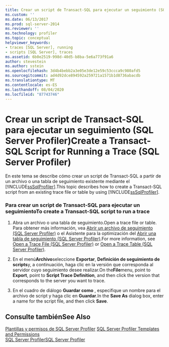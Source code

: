 ```yaml
---
title: Crear un script de Transact-SQL para ejecutar un seguimiento (SQL Server Profiler) | Microsoft Docs
ms.custom: ''
ms.date: 06/13/2017
ms.prod: sql-server-2014
ms.reviewer: ''
ms.technology: profiler
ms.topic: conceptual
helpviewer_keywords:
- traces [SQL Server], running
- scripts [SQL Server], traces
ms.assetid: 6b0e2519-998d-40d5-b8ba-5e6a773f91a6
author: stevestein
ms.author: sstein
ms.openlocfilehash: 3d4b4bebb2a3e05e3de12e59c53ccca9c980afd5
ms.sourcegitcommit: ad4d92dce894592a259721a1571b1d8736abacdb
ms.translationtype: MT
ms.contentlocale: es-ES
ms.lasthandoff: 08/04/2020
ms.locfileid: "87743746"
---
```

# <a name="create-a-transact-sql-script-for-running-a-trace-sql-server-profiler"></a><span data-ttu-id="f24c6-102">Crear un script de Transact-SQL para ejecutar un seguimiento (SQL Server Profiler)</span><span class="sxs-lookup"><span data-stu-id="f24c6-102">Create a Transact-SQL Script for Running a Trace (SQL Server Profiler)</span></span>
  <span data-ttu-id="f24c6-103">En este tema se describe cómo crear un script de Transact-SQL a partir de un archivo o una tabla de seguimiento existente mediante el [!INCLUDE[ssSqlProfiler](../../includes/sssqlprofiler-md.md)].</span><span class="sxs-lookup"><span data-stu-id="f24c6-103">This topic describes how to create a Transact-SQL script from an existing trace file or table by using [!INCLUDE[ssSqlProfiler](../../includes/sssqlprofiler-md.md)].</span></span>  
  
### <a name="to-create-a-transact-sql-script-to-run-a-trace"></a><span data-ttu-id="f24c6-104">Para crear un script de Transact-SQL para ejecutar un seguimiento</span><span class="sxs-lookup"><span data-stu-id="f24c6-104">To create a Transact-SQL script to run a trace</span></span>  
  
1.  <span data-ttu-id="f24c6-105">Abra un archivo o una tabla de seguimiento.</span><span class="sxs-lookup"><span data-stu-id="f24c6-105">Open a trace file or table.</span></span> <span data-ttu-id="f24c6-106">Para obtener más información, vea [Abrir un archivo de seguimiento &#40;SQL Server Profiler&#41;](open-a-trace-file-sql-server-profiler.md) o el Asistente para la optimización del [Abrir una tabla de seguimiento &#40;SQL Server Profiler&#41;](open-a-trace-table-sql-server-profiler.md).</span><span class="sxs-lookup"><span data-stu-id="f24c6-106">For more information, see [Open a Trace File &#40;SQL Server Profiler&#41;](open-a-trace-file-sql-server-profiler.md) or [Open a Trace Table &#40;SQL Server Profiler&#41;](open-a-trace-table-sql-server-profiler.md).</span></span>  
  
2.  <span data-ttu-id="f24c6-107">En el menú**Archivo**seleccione **Exportar**, **Definición de seguimiento de scripts**y, a continuación, haga clic en la versión que corresponda al servidor cuyo seguimiento desee realizar.</span><span class="sxs-lookup"><span data-stu-id="f24c6-107">On the**File**menu, point to **Export**, point to **Script Trace Definition**, and then click the version that corresponds to the server you want to trace.</span></span>  
  
3.  <span data-ttu-id="f24c6-108">En el cuadro de diálogo **Guardar como** , especifique un nombre para el archivo de script y haga clic en **Guardar**.</span><span class="sxs-lookup"><span data-stu-id="f24c6-108">In the **Save As** dialog box, enter a name for the script file, and then click **Save**.</span></span>  
  
## <a name="see-also"></a><span data-ttu-id="f24c6-109">Consulte también</span><span class="sxs-lookup"><span data-stu-id="f24c6-109">See Also</span></span>  
 <span data-ttu-id="f24c6-110">[Plantillas y permisos de SQL Server Profiler](sql-server-profiler-templates-and-permissions.md) </span><span class="sxs-lookup"><span data-stu-id="f24c6-110">[SQL Server Profiler Templates and Permissions](sql-server-profiler-templates-and-permissions.md) </span></span>  
 [<span data-ttu-id="f24c6-111">SQL Server Profiler</span><span class="sxs-lookup"><span data-stu-id="f24c6-111">SQL Server Profiler</span></span>](sql-server-profiler.md)  
  
  
